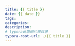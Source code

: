 ```yaml
---
title: {{ title }}
date: {{ date }}
tags:
categories:
description: 
# typora设置图片根目录
typora-root-url: ./{{ title }}
---
```

